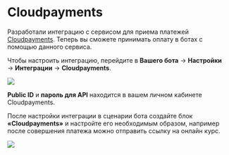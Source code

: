 # Cloudpayments

Разработали интеграцию с сервисом для приема платежей [Cloudpayments](https://vk.com/away.php?to=https%3A%2F%2Fcloudpayments.ru%2F\&cc\_key=). Теперь вы сможете принимать оплату в ботах с помощью данного сервиса.&#x20;

Чтобы настроить интеграцию, перейдите в **Вашего бота** → **Настройки** → **Интеграции** → **Cloudpayments**.

![](../../../../.gitbook/assets/9dRnFuyyQj8.jpg)

**Public ID** и **пароль для API** находится в вашем личном кабинете Cloudpayments.

После настройки интеграции в сценарии бота создайте блок **«Cloudpayments»** и настройте его необходимым образом, например после совершения платежа можно отправить ссылку на онлайн курс.

![](../../../../.gitbook/assets/V8aQw6EnD-I.jpg)
